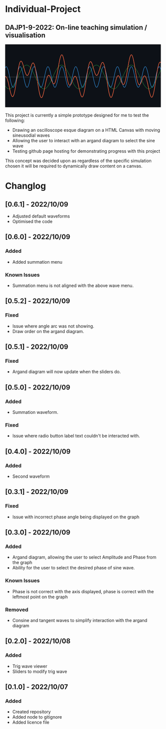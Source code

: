 # Individual-Project
## DAJP1-9-2022: On-line teaching simulation / visualisation

![Waveform](img/waveform.png)

This project is currently a simple prototype designed for me to test the following:
- Drawing an oscilloscope esque diagram on a HTML Canvas with moving sineusodial waves
- Allowing the user to interact with an argand diagram to select the sine wave
- Testing github page hosting for demonstrating progress with this project

This concept was decided upon as regardless of the specific simulation chosen it will be required to dynamically draw content on a canvas.

# Changlog
## [0.6.1] - 2022/10/09
- Adjusted default waveforms
- Optimised the code
## [0.6.0] - 2022/10/09
### Added
- Added summation menu
### Known Issues
- Summation menu is not aligned with the above wave menu.
## [0.5.2] - 2022/10/09
### Fixed
- Issue where angle arc was not showing.
- Draw order on the argand diagram.
## [0.5.1] - 2022/10/09
### Fixed
- Argand diagram will now update when the sliders do.
## [0.5.0] - 2022/10/09
### Added
- Summation waveform.
### Fixed
- Issue where radio button label text couldn't be interacted with.
## [0.4.0] - 2022/10/09
### Added
- Second waveform
## [0.3.1] - 2022/10/09
### Fixed
- Issue with incorrect phase angle being displayed on the graph
## [0.3.0] - 2022/10/09
### Added
- Argand diagram, allowing the user to select Amplitude and Phase from the graph
- Ability for the user to select the desired phase of sine wave.

### Known Issues
- Phase is not correct with the axis displayed, phase is correct with the leftmost point on the graph

### Removed
- Consine and tangent waves to simplify interaction with the argand diagram

## [0.2.0] - 2022/10/08
### Added
- Trig wave viewer
- Sliders to modify trig wave

## [0.1.0] - 2022/10/07
### Added
- Created repository
- Added node to gitignore
- Added licence file
